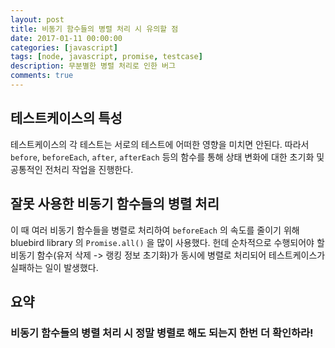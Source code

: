 ```yaml
---
layout: post
title: 비동기 함수들의 병렬 처리 시 유의할 점
date: 2017-01-11 00:00:00
categories: [javascript]
tags: [node, javascript, promise, testcase]
description: 무분별한 병렬 처리로 인한 버그
comments: true
---
```


## 테스트케이스의 특성

테스트케이스의 각 테스트는 서로의 테스트에 어떠한 영향을 미치면 안된다.
따라서 `before`, `beforeEach`, `after`, `afterEach` 등의 함수를 통해 상태 변화에 대한 초기화 및 공통적인 전처리 작업을 진행한다.

## 잘못 사용한 비동기 함수들의 병렬 처리

이 때 여러 비동기 함수들을 병렬로 처리하여 `beforeEach` 의 속도를 줄이기 위해 bluebird library 의 `Promise.all()` 을 많이 사용했다.
헌데 순차적으로 수행되어야 할 비동기 함수(유저 삭제 -> 랭킹 정보 초기화)가 동시에 병렬로 처리되어 테스트케이스가 실패하는 일이 발생했다.

## 요약

### 비동기 함수들의 병렬 처리 시 정말 병렬로 해도 되는지 한번 더 확인하라!
